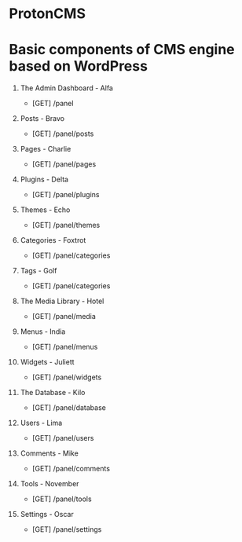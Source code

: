 # ProtonCMS
# Basic components of CMS engine based on WordPress

1. The Admin Dashboard - Alfa

    * [GET] /panel

2. Posts - Bravo

    * [GET] /panel/posts

3. Pages - Charlie

    * [GET] /panel/pages


4. Plugins - Delta

    * [GET] /panel/plugins

5. Themes - Echo

    * [GET] /panel/themes

6. Categories - Foxtrot

    * [GET] /panel/categories

7. Tags - Golf

    * [GET] /panel/categories

8. The Media Library - Hotel

    * [GET] /panel/media

9. Menus - India

    * [GET] /panel/menus

10. Widgets - Juliett

    * [GET] /panel/widgets

11. The Database - Kilo

    * [GET] /panel/database

12. Users - Lima

    * [GET] /panel/users

13. Comments - Mike

    * [GET] /panel/comments

14. Tools - November

    * [GET] /panel/tools

15. Settings - Oscar

    * [GET] /panel/settings


